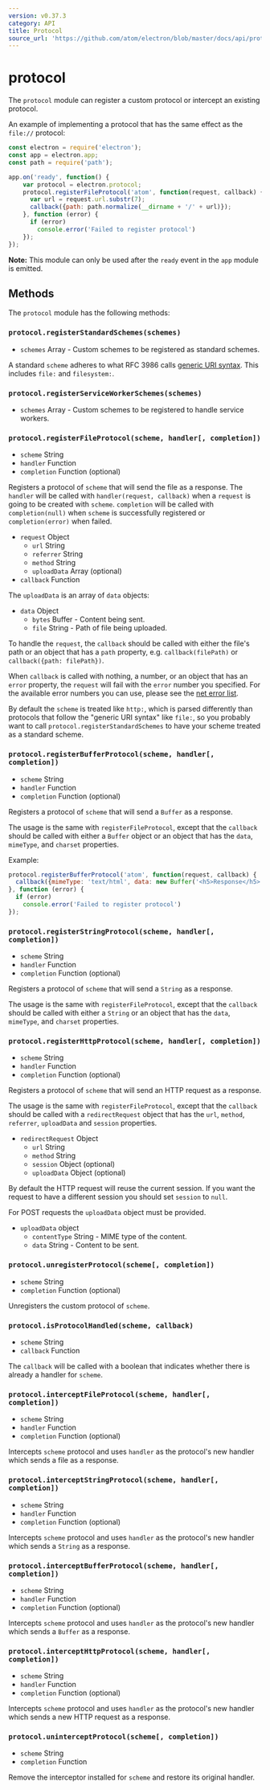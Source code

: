 ```yaml
---
version: v0.37.3
category: API
title: Protocol
source_url: 'https://github.com/atom/electron/blob/master/docs/api/protocol.md'
---
```


# protocol

The `protocol` module can register a custom protocol or intercept an existing
protocol.

An example of implementing a protocol that has the same effect as the
`file://` protocol:

```javascript
const electron = require('electron');
const app = electron.app;
const path = require('path');

app.on('ready', function() {
    var protocol = electron.protocol;
    protocol.registerFileProtocol('atom', function(request, callback) {
      var url = request.url.substr(7);
      callback({path: path.normalize(__dirname + '/' + url)});
    }, function (error) {
      if (error)
        console.error('Failed to register protocol')
    });
});
```

**Note:** This module can only be used after the `ready` event in the `app`
module is emitted.

## Methods

The `protocol` module has the following methods:

### `protocol.registerStandardSchemes(schemes)`

* `schemes` Array - Custom schemes to be registered as standard schemes.

A standard `scheme` adheres to what RFC 3986 calls
[generic URI syntax](https://tools.ietf.org/html/rfc3986#section-3). This
includes `file:` and `filesystem:`.

### `protocol.registerServiceWorkerSchemes(schemes)`

* `schemes` Array - Custom schemes to be registered to handle service workers.

### `protocol.registerFileProtocol(scheme, handler[, completion])`

* `scheme` String
* `handler` Function
* `completion` Function (optional)

Registers a protocol of `scheme` that will send the file as a response. The
`handler` will be called with `handler(request, callback)` when a `request` is
going to be created with `scheme`. `completion` will be called with
`completion(null)` when `scheme` is successfully registered or
`completion(error)` when failed.

* `request` Object
  * `url` String
  * `referrer` String
  * `method` String
  * `uploadData` Array (optional)
* `callback` Function

The `uploadData` is an array of `data` objects:

* `data` Object
  * `bytes` Buffer - Content being sent.
  * `file` String - Path of file being uploaded.

To handle the `request`, the `callback` should be called with either the file's
path or an object that has a `path` property, e.g. `callback(filePath)` or
`callback({path: filePath})`.

When `callback` is called with nothing, a number, or an object that has an
`error` property, the `request` will fail with the `error` number you
specified. For the available error numbers you can use, please see the
[net error list][net-error].

By default the `scheme` is treated like `http:`, which is parsed differently
than protocols that follow the "generic URI syntax" like `file:`, so you
probably want to call `protocol.registerStandardSchemes` to have your scheme
treated as a standard scheme.

### `protocol.registerBufferProtocol(scheme, handler[, completion])`

* `scheme` String
* `handler` Function
* `completion` Function (optional)

Registers a protocol of `scheme` that will send a `Buffer` as a response.

The usage is the same with `registerFileProtocol`, except that the `callback`
should be called with either a `Buffer` object or an object that has the `data`,
`mimeType`, and `charset` properties.

Example:

```javascript
protocol.registerBufferProtocol('atom', function(request, callback) {
  callback({mimeType: 'text/html', data: new Buffer('<h5>Response</h5>')});
}, function (error) {
  if (error)
    console.error('Failed to register protocol')
});
```

### `protocol.registerStringProtocol(scheme, handler[, completion])`

* `scheme` String
* `handler` Function
* `completion` Function (optional)

Registers a protocol of `scheme` that will send a `String` as a response.

The usage is the same with `registerFileProtocol`, except that the `callback`
should be called with either a `String` or an object that has the `data`,
`mimeType`, and `charset` properties.

### `protocol.registerHttpProtocol(scheme, handler[, completion])`

* `scheme` String
* `handler` Function
* `completion` Function (optional)

Registers a protocol of `scheme` that will send an HTTP request as a response.

The usage is the same with `registerFileProtocol`, except that the `callback`
should be called with a `redirectRequest` object that has the `url`, `method`,
`referrer`, `uploadData` and `session` properties.

* `redirectRequest` Object
  * `url` String
  * `method` String
  * `session` Object (optional)
  * `uploadData` Object (optional)

By default the HTTP request will reuse the current session. If you want the
request to have a different session you should set `session` to `null`.

For POST requests the `uploadData` object must be provided.

* `uploadData` object
  * `contentType` String - MIME type of the content.
  * `data` String - Content to be sent.

### `protocol.unregisterProtocol(scheme[, completion])`

* `scheme` String
* `completion` Function (optional)

Unregisters the custom protocol of `scheme`.

### `protocol.isProtocolHandled(scheme, callback)`

* `scheme` String
* `callback` Function

The `callback` will be called with a boolean that indicates whether there is
already a handler for `scheme`.

### `protocol.interceptFileProtocol(scheme, handler[, completion])`

* `scheme` String
* `handler` Function
* `completion` Function (optional)

Intercepts `scheme` protocol and uses `handler` as the protocol's new handler
which sends a file as a response.

### `protocol.interceptStringProtocol(scheme, handler[, completion])`

* `scheme` String
* `handler` Function
* `completion` Function (optional)

Intercepts `scheme` protocol and uses `handler` as the protocol's new handler
which sends a `String` as a response.

### `protocol.interceptBufferProtocol(scheme, handler[, completion])`

* `scheme` String
* `handler` Function
* `completion` Function (optional)

Intercepts `scheme` protocol and uses `handler` as the protocol's new handler
which sends a `Buffer` as a response.

### `protocol.interceptHttpProtocol(scheme, handler[, completion])`

* `scheme` String
* `handler` Function
* `completion` Function (optional)

Intercepts `scheme` protocol and uses `handler` as the protocol's new handler
which sends a new HTTP request as a response.

### `protocol.uninterceptProtocol(scheme[, completion])`

* `scheme` String
* `completion` Function

Remove the interceptor installed for `scheme` and restore its original handler.

[net-error]: https://code.google.com/p/chromium/codesearch#chromium/src/net/base/net_error_list.h
